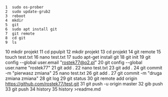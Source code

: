     1  sudo os-prober
    2  sudo update-grub2
    3  reboot
    4  mkdir
    5  git
    6  sudo apt install git
    7  git remote
    8  cd git
    9  ls
   10  mkdir projekt
   11  cd ppulpit
   12  mkdir projekt
   13  cd projekt
   14  git remote
   15  touch test.txt
   16  nano test.txt
   17  sudo apt-get install git
   18  git init
   19  git config --global user.email "rostek77@o2.pl"
   20  git config --global user.name "rostek77"
   21  git add .
   22  nano test.txt
   23  git add .
   24  git commit -m "pierwasz zmiana"
   25  nano test.txt
   26  git add .
   27  git commit -m "druga zmiana zmiana"
   28  git log
   29  git status
   30  git remote add origin https://github.com/rostek77/test.git
   31  git push -u origin master
   32  gib push
   33  git push
   34  history
   35  history >readme.md
